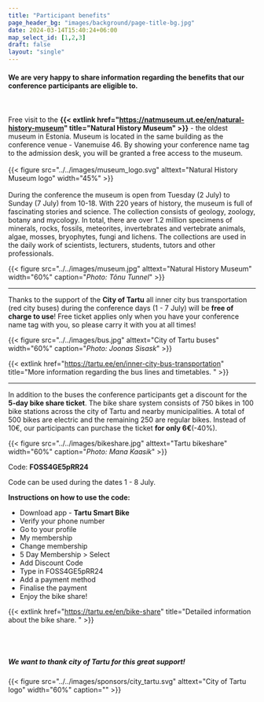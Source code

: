 ```yaml
---
title: "Participant benefits"
page_header_bg: "images/background/page-title-bg.jpg"
date: 2024-03-14T15:40:24+06:00
map_select_id: [1,2,3]
draft: false
layout: "single"
---
```


#### We are very happy to share information regarding the benefits that our conference participants are eligible to.
<br><br>
Free visit to the **{{< extlink href="https://natmuseum.ut.ee/en/natural-history-museum" title="Natural History Museum" >}}** - the oldest museum in Estonia. Museum is located in the same building as the conference venue - Vanemuise 46. By showing your conference name tag to the admission desk, you will be granted a free access to the museum. 
<br><br>
{{< figure
    src="../../images/museum_logo.svg"
    alttext="Natural History Museum logo"
    width="45%"
    >}}
<br><br>
During the conference the museum is open from Tuesday (2 July) to Sunday (7 July) from 10-18. With 220 years of history, the museum is full of fascinating stories and science. The collection consists of geology, zoology, botany and mycology. In total, there are over 1.2 million specimens of minerals, rocks, fossils, meteorites, invertebrates and vertebrate animals, algae, mosses, bryophytes, fungi and lichens. The collections are used in the daily work of scientists, lecturers, students, tutors and other professionals.

{{< figure
    src="../../images/museum.jpg"
    alttext="Natural History Museum"
    width="60%"
    caption="_Photo: Tõnu Tunnel_"
    >}}

---

Thanks to the support of the **City of Tartu** all inner city bus transportation (red city buses) during the conference days (1 - 7 July) will be **free of charge to use**! Free ticket applies only when you have your conference name tag with you, so please carry it with you at all times! 

{{< figure
    src="../../images/bus.jpg"
    alttext="City of Tartu buses"
    width="60%"
    caption="_Photo: Joonas Sisask_"
    >}}

{{< extlink href="https://tartu.ee/en/inner-city-bus-transportation" title="More information regarding the bus lines and timetables. " >}}

---

In addition to the buses the conference participants get a discount for the **5-day bike share ticket**. The bike share system consists of 750 bikes in 100 bike stations across the city of Tartu and nearby municipalities. A total of 500 bikes are electric and the remaining 250 are regular bikes. Instead of 10€, our participants can purchase the ticket **for only 6€**(-40%). 

{{< figure
    src="../../images/bikeshare.jpg"
    alttext="Tartu bikeshare"
    width="60%"
    caption="_Photo: Mana Kaasik_"
    >}}

Code: **FOSS4GE5pRR24**

Code can be used during the dates 1 - 8 July. 

**Instructions on how to use the code:**
- Download app - **Tartu Smart Bike**
- Verify your phone number
- Go to your profile
- My membership
- Change membership
- 5 Day Membership > Select
- Add Discount Code
- Type in FOSS4GE5pRR24
- Add a payment method
- Finalise the payment
- Enjoy the bike share! 


{{< extlink href="https://tartu.ee/en/bike-share" title="Detailed information about the bike share. " >}}

<br><br>

##### We want to thank city of Tartu for this great support!

{{< figure
    src="../../images/sponsors/city_tartu.svg"
    alttext="City of Tartu logo"
    width="60%"
    caption=""
    >}}

